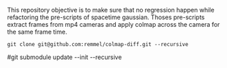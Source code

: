 This repository objective is to make sure that no regression happen while refactoring the pre-scripts of spacetime gaussian.
Thoses pre-scripts extract frames from mp4 cameras and apply colmap across the camera for the same frame time.


```shell
git clone git@github.com:remmel/colmap-diff.git --recursive
```


#git submodule update --init --recursive


